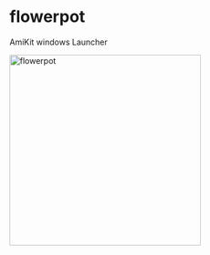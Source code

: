 # flowerpot
AmiKit windows Launcher

<img width="335" alt="flowerpot" src="https://user-images.githubusercontent.com/49162693/146689263-f14ae12a-036a-46d2-89b7-845480aa6377.png">
